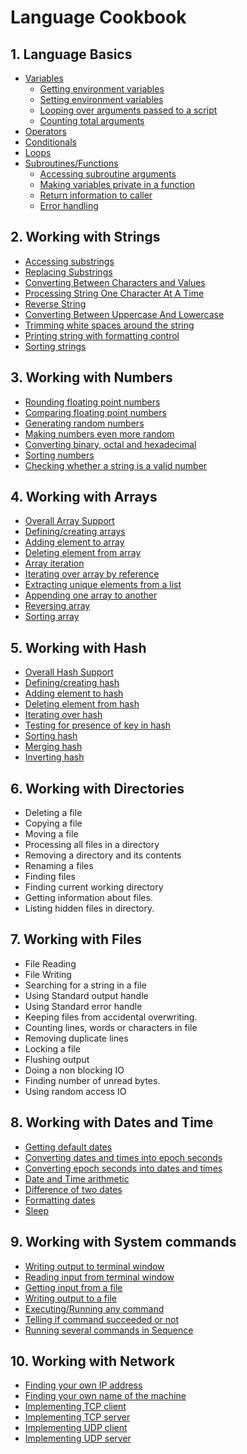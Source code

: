 # Language Cookbook

## 1. Language Basics
* [Variables](Basics/Basics_Variables.md#variables)
  * [Getting environment variables](Basics/Basics_Variables.md#getting-environment-variables)
  * [Setting environment variables](Basics/Basics_Variables.md#setting-environment-variables)
  * [Looping over arguments passed to a script](Basics/Basics_Variables.md#looping-over-arguments-passed-to-a-script)
  * [Counting total arguments](Basics/Basics_Variables.md#counting-total-arguments)
* [Operators](Basics/Basics_Operators.md)
* [Conditionals](Basics/Basics_Conditionals.md)
* [Loops](Basics/Basics_Loops.md)
* [Subroutines/Functions](Basics/Basics_SubRoutines.md)
   * [Accessing subroutine arguments](Basics/Basics_SubRoutines.md#accessing-subroutine-arguments)
   * [Making variables private in a function](Basics/Basics_SubRoutines.md#making-variables-private-in-a-function)
   * [Return information to caller](Basics/Basics_SubRoutines.md#return-information-to-caller)
   * [Error handling](Basics/Basics_SubRoutines.md#error-handling)

## 2. Working with Strings 
* [Accessing substrings](Strings/Strings_AccessingSubstrings.md)
* [Replacing Substrings](Strings/Strings_ReplacingSubstrings.md)
* [Converting Between Characters and Values](Strings/Strings_ConvertingBetweenCharsAndValues.md)
* [Processing String One Character At A Time](Strings/String_ProcessingOneCharAtTime.md)
* [Reverse String](Strings/String_ReverseString.md)
* [Converting Between Uppercase And Lowercase](Strings/String_ConvertingCase.md)
* [Trimming white spaces around the string](Strings/String_TrimmingBlanks.md)
* [Printing string with formatting control](Strings/String_PrintStringWithFormatting.md)
* [Sorting strings](Strings/String_SortingString.md)

## 3. Working with Numbers
* [Rounding floating point numbers](Numbers/Numbers_RoundingFPNumbers.md)
* [Comparing floating point numbers](Numbers/Numbers_ComparingFPNumbers.md)
* [Generating random numbers](Numbers/Numbers_GenerateRandomNumbers.md)
* [Making numbers even more random](Numbers/Numbers_EvenMoreRandomNumbers.md)
* [Converting binary, octal and hexadecimal](Numbers/Numbers_ConvertBinOctHex.md)
* [Sorting numbers](Numbers/Numbers_Sort.md)
* [Checking whether a string is a valid number](Numbers/Numbers_StringIsValidNumber.md)

## 4. Working with Arrays
* [Overall Array Support](Arrays/Arrays_SupportFunctions.md)
* [Defining/creating arrays](Arrays/Arrays_CreateArray.md)
* [Adding element to array](Arrays/Arrays_AddToArray.md)
* [Deleting element from array](Arrays/Arrays_DeleteFromArray.md)
* [Array iteration](Arrays/Arrays_IterateArray.md)
* [Iterating over array by reference](Arrays/Arrays_IterateArrayByReference.md)
* [Extracting unique elements from a list](Arrays/Arrays_ExtractUniqueElements.md)
* [Appending one array to another](Arrays/Arrays_AppendArrays.md)
* [Reversing array](Arrays/Arrays_Reverse.md)
* [Sorting array](Arrays/Arrays_Sort.md)

## 5. Working with Hash
* [Overall Hash Support](Hashes/Hashes_OverallHashSupport.md)
* [Defining/creating hash](Hashes/Hashes_Create.md)
* [Adding element to hash](Hashes/Hashes_AddElement.md)
* [Deleting element from hash](Hashes/Hashes_DeleteElement.md)
* [Iterating over hash](Hashes/Hashes_Iterate.md)
* [Testing for presence of key in hash](Hashes/Hashes_TestForKey.md)
* [Sorting hash](Hashes/Hashes_Sort.md)
* [Merging hash](Hashes/Hashes_Merge.md)
* [Inverting hash](Hashes/Hashes_Invert.md)

## 6. Working with Directories
* Deleting a file
* Copying a file
* Moving a file
* Processing all files in a directory
* Removing a directory and its contents
* Renaming a files
* Finding files
* Finding current working directory
* Getting information about files.
* Listing hidden files in directory.

## 7. Working with Files
* File Reading
* File Writing
* Searching for a string in a file
* Using Standard output handle
* Using Standard error handle
* Keeping files from accidental overwriting.
* Counting lines, words or characters in file
* Removing duplicate lines
* Locking a file
* Flushing output
* Doing a non blocking IO
* Finding number of unread bytes.
* Using random access IO

## 8. Working with Dates and Time
* [Getting default dates](DatesAndTime/DatesAndTime_GetDefaultDate.md)
* [Converting dates and times into epoch seconds](DatesAndTime/DatesAndTime_ConvertIntoEpoch.md)
* [Converting epoch seconds into dates and times](DatesAndTime/DatesAndTime_ConvertFromEpoch.md)
* [Date and Time arithmetic](DatesAndTime/DatesAndTime_DateTimeArithmetic.md)
* [Difference of two dates](DatesAndTime/DatesAndTime_DiffTwoDates.md)
* [Formatting dates](DatesAndTime/DatesAndTime_FormatDates.md)
* [Sleep](DatesAndTime/DatesAndTime_Sleep.md)

## 9. Working with System commands
* [Writing output to terminal window](Systems/System_WritingToTerminalWindow.md)
* [Reading input from terminal window](Systems/System_GetInputFromTerminalWindow.md)
* [Getting input from a file](Systems/System_GetInputFromFile.md)
* [Writing output to a file](Systems/System_WriteOutputToFile.md)
* [Executing/Running any command](Systems/System_ExecuteAnyCommand.md)
* [Telling if command succeeded or not](Systems/System_TestIfCommandSucceeded.md)
* [Running several commands in Sequence](Systems/System_ExecuteSeveralCommandsInSequence.md)

## 10. Working with Network
* [Finding your own IP address](Network/Network_FindOwnIPAddress.md)
* [Finding your own name of the machine](Network/Network_FindingYourMachineName.md)
* [Implementing TCP client](Network/Network_TCPClient.md)
* [Implementing TCP server](Network/Network_TCPServer.md)
* [Implementing UDP client](Network/Network_UDPClient.md)
* [Implementing UDP server](Network/Network_UDPServer.md)

